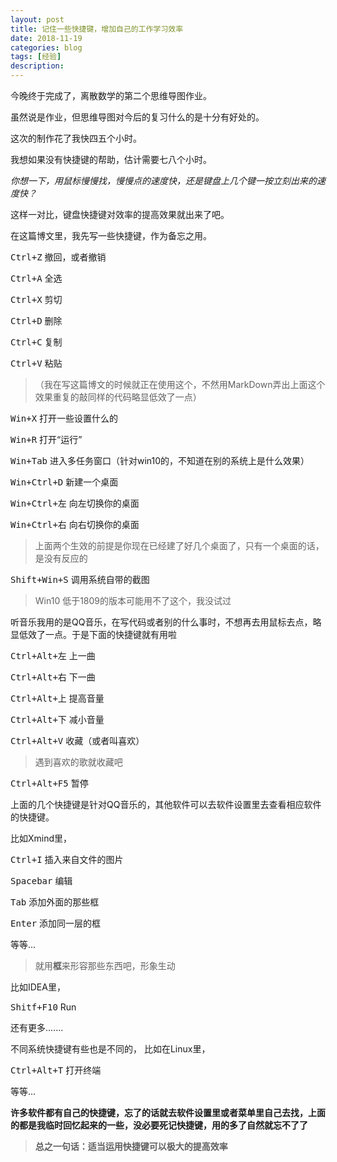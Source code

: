 ```yaml
---
layout: post
title: 记住一些快捷键，增加自己的工作学习效率
date: 2018-11-19
categories: blog
tags: [经验]
description: 
---
```


今晚终于完成了，离散数学的第二个思维导图作业。

虽然说是作业，但思维导图对今后的复习什么的是十分有好处的。

这次的制作花了我快四五个小时。

我想如果没有快捷键的帮助，估计需要七八个小时。

_你想一下，用鼠标慢慢找，慢慢点的速度快，还是键盘上几个键一按立刻出来的速度快？_

这样一对比，键盘快捷键对效率的提高效果就出来了吧。

在这篇博文里，我先写一些快捷键，作为备忘之用。

<kbd>Ctrl+Z</kbd> 撤回，或者撤销

<kbd>Ctrl+A</kbd> 全选

<kbd>Ctrl+X</kbd> 剪切

<kbd>Ctrl+D</kbd> 删除

<kbd>Ctrl+C</kbd> 复制

<kbd>Ctrl+V</kbd> 粘贴 


>（我在写这篇博文的时候就正在使用这个，不然用MarkDown弄出上面这个效果重复的敲同样的代码略显低效了一点）


<kbd>Win+X</kbd> 打开一些设置什么的

<kbd>Win+R</kbd> 打开“运行”

<kbd>Win+Tab</kbd> 进入多任务窗口（针对win10的，不知道在别的系统上是什么效果）

<kbd>Win+Ctrl+D</kbd> 新建一个桌面

<kbd>Win+Ctrl+左</kbd> 向左切换你的桌面

<kbd>Win+Ctrl+右</kbd> 向右切换你的桌面

>上面两个生效的前提是你现在已经建了好几个桌面了，只有一个桌面的话，是没有反应的

<kbd>Shift+Win+S</kbd> 调用系统自带的截图

>Win10 低于1809的版本可能用不了这个，我没试过


听音乐我用的是QQ音乐，在写代码或者别的什么事时，不想再去用鼠标去点，略显低效了一点。于是下面的快捷键就有用啦

<kbd>Ctrl+Alt+左</kbd> 上一曲

<kbd>Ctrl+Alt+右</kbd> 下一曲

<kbd>Ctrl+Alt+上</kbd> 提高音量

<kbd>Ctrl+Alt+下</kbd> 减小音量

<kbd>Ctrl+Alt+V</kbd> 收藏（或者叫喜欢） 

>遇到喜欢的歌就收藏吧

<kbd>Ctrl+Alt+F5</kbd> 暂停

上面的几个快捷键是针对QQ音乐的，其他软件可以去软件设置里去查看相应软件的快捷键。

比如Xmind里，

<kbd>Ctrl+I</kbd> 插入来自文件的图片

<kbd>Spacebar</kbd> 编辑

<kbd>Tab</kbd> 添加外面的那些框

<kbd>Enter</kbd> 添加同一层的框

等等...

>就用**框**来形容那些东西吧，形象生动

比如IDEA里，

<kbd>Shitf+F10</kbd> Run

还有更多.......


不同系统快捷键有些也是不同的，
比如在Linux里，

<kbd>Ctrl+Alt+T</kbd> 打开终端

等等...


**许多软件都有自己的快捷键，忘了的话就去软件设置里或者菜单里自己去找，上面的都是我临时回忆起来的一些，没必要死记快捷键，用的多了自然就忘不了了**


>**总之一句话：适当运用快捷键可以极大的提高效率**
